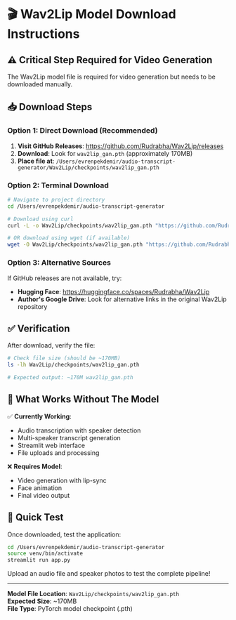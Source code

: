 # 🎬 Wav2Lip Model Download Instructions

## ⚠️ Critical Step Required for Video Generation

The Wav2Lip model file is required for video generation but needs to be downloaded manually.

## 📥 Download Steps

### Option 1: Direct Download (Recommended)
1. **Visit GitHub Releases**: https://github.com/Rudrabha/Wav2Lip/releases
2. **Download**: Look for `wav2lip_gan.pth` (approximately 170MB)
3. **Place file at**: `/Users/evrenpekdemir/audio-transcript-generator/Wav2Lip/checkpoints/wav2lip_gan.pth`

### Option 2: Terminal Download
```bash
# Navigate to project directory
cd /Users/evrenpekdemir/audio-transcript-generator

# Download using curl
curl -L -o Wav2Lip/checkpoints/wav2lip_gan.pth "https://github.com/Rudrabha/Wav2Lip/releases/download/v1.0/wav2lip_gan.pth"

# OR download using wget (if available)
wget -O Wav2Lip/checkpoints/wav2lip_gan.pth "https://github.com/Rudrabha/Wav2Lip/releases/download/v1.0/wav2lip_gan.pth"
```

### Option 3: Alternative Sources
If GitHub releases are not available, try:
- **Hugging Face**: https://huggingface.co/spaces/Rudrabha/Wav2Lip
- **Author's Google Drive**: Look for alternative links in the original Wav2Lip repository

## ✅ Verification

After download, verify the file:
```bash
# Check file size (should be ~170MB)
ls -lh Wav2Lip/checkpoints/wav2lip_gan.pth

# Expected output: ~170M wav2lip_gan.pth
```

## 🚀 What Works Without The Model

✅ **Currently Working**:
- Audio transcription with speaker detection
- Multi-speaker transcript generation
- Streamlit web interface
- File uploads and processing

❌ **Requires Model**:
- Video generation with lip-sync
- Face animation
- Final video output

## 🔧 Quick Test

Once downloaded, test the application:
```bash
cd /Users/evrenpekdemir/audio-transcript-generator
source venv/bin/activate
streamlit run app.py
```

Upload an audio file and speaker photos to test the complete pipeline!

---

**Model File Location**: `Wav2Lip/checkpoints/wav2lip_gan.pth`  
**Expected Size**: ~170MB  
**File Type**: PyTorch model checkpoint (.pth)